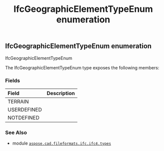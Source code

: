 ﻿---
title: IfcGeographicElementTypeEnum enumeration
second_title: Aspose.CAD for Python via .NET API References
description: 
type: docs
weight: 2850
url: /python-net/aspose.cad.fileformats.ifc.ifc4.types/ifcgeographicelementtypeenum/
is_root: false
---

## IfcGeographicElementTypeEnum enumeration

IfcGeographicElementTypeEnum



The IfcGeographicElementTypeEnum type exposes the following members:

### Fields
| Field | Description |
| :- | :- |
| TERRAIN |  |
| USERDEFINED |  |
| NOTDEFINED |  |



### See Also
* module [`aspose.cad.fileformats.ifc.ifc4.types`](..)

